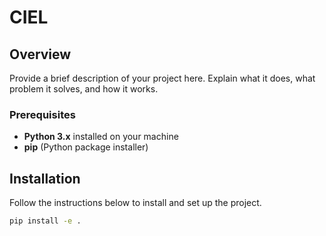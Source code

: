 # CIEL

## Overview

Provide a brief description of your project here. Explain what it does, what problem it solves, and how it works.



### Prerequisites

- **Python 3.x** installed on your machine
- **pip** (Python package installer)


## Installation

Follow the instructions below to install and set up the project.

```bash
pip install -e .
```


